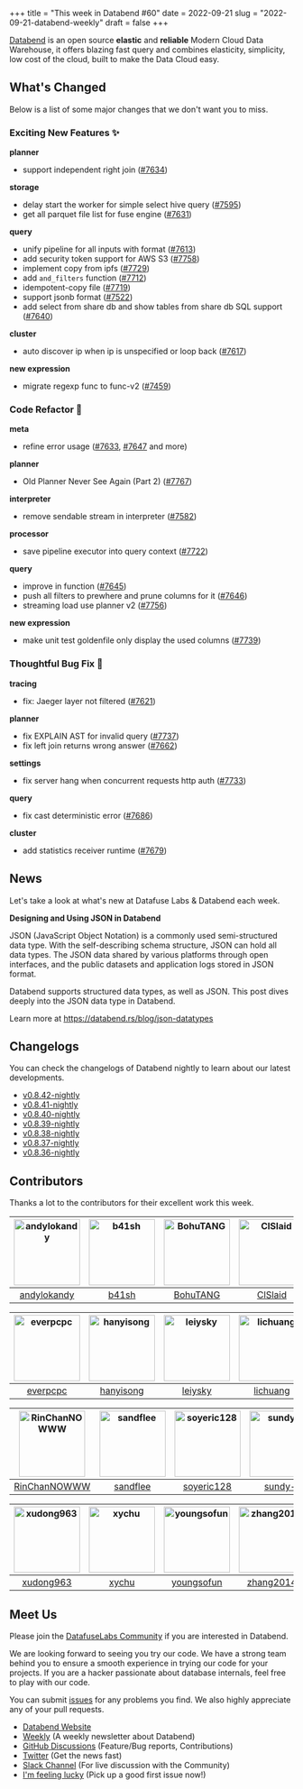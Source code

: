 +++
title = "This week in Databend #60"
date = 2022-09-21
slug = "2022-09-21-databend-weekly"
draft = false
+++

[Databend](https://github.com/datafuselabs/databend) is an open source **elastic** and **reliable** Modern Cloud Data Warehouse, it offers blazing fast query and combines elasticity, simplicity, low cost of the cloud, built to make the Data Cloud easy.

## What's Changed

Below is a list of some major changes that we don't want you to miss.

### Exciting New Features :sparkles:

**planner**

- support independent right join ([#7634](https://github.com/datafuselabs/databend/pull/7634))

**storage**

- delay start the worker for simple select hive query ([#7595](https://github.com/datafuselabs/databend/pull/7595))
- get all parquet file list for fuse engine ([#7631](https://github.com/datafuselabs/databend/pull/7631))

**query**

- unify pipeline for all inputs with format ([#7613](https://github.com/datafuselabs/databend/pull/7613))
- add security token support for AWS S3 ([#7758](https://github.com/datafuselabs/databend/pull/7758))
- implement copy from ipfs ([#7729](https://github.com/datafuselabs/databend/pull/7729))
- add `and_filters` function ([#7712](https://github.com/datafuselabs/databend/pull/7712))
- idempotent-copy file ([#7719](https://github.com/datafuselabs/databend/pull/7719))
- support jsonb format ([#7522](https://github.com/datafuselabs/databend/pull/7522))
- add select from share db and show tables from share db SQL support ([#7640](https://github.com/datafuselabs/databend/pull/7640))

**cluster**

- auto discover ip when ip is unspecified or loop back ([#7617](https://github.com/datafuselabs/databend/pull/7617))

**new expression**

- migrate regexp func to func-v2 ([#7459](https://github.com/datafuselabs/databend/pull/7459))

### Code Refactor :tada:

**meta**

- refine error usage ([#7633](https://github.com/datafuselabs/databend/pull/7633), [#7647](https://github.com/datafuselabs/databend/pull/7647) and more)

**planner**

- Old Planner Never See Again (Part 2) ([#7767](https://github.com/datafuselabs/databend/pull/7767))

**interpreter**

- remove sendable stream in interpreter ([#7582](https://github.com/datafuselabs/databend/pull/7582))

**processor**

- save pipeline executor into query context ([#7722](https://github.com/datafuselabs/databend/pull/7722))

**query**

- improve in function ([#7645](https://github.com/datafuselabs/databend/pull/7645))
- push all filters to prewhere and prune columns for it ([#7646](https://github.com/datafuselabs/databend/pull/7646))
- streaming load use planner v2 ([#7756](https://github.com/datafuselabs/databend/pull/7756))

**new expression**

- make unit test goldenfile only display the used columns ([#7739](https://github.com/datafuselabs/databend/pull/7739))

### Thoughtful Bug Fix :wrench:

**tracing**

- fix: Jaeger layer not filtered ([#7621](https://github.com/datafuselabs/databend/pull/7621))

**planner**

- fix EXPLAIN AST for invalid query ([#7737](https://github.com/datafuselabs/databend/pull/7737))
- fix left join returns wrong answer ([#7662](https://github.com/datafuselabs/databend/pull/7662))

**settings**

- fix server hang when concurrent requests http auth ([#7733](https://github.com/datafuselabs/databend/pull/7733))

**query**

- fix cast deterministic error ([#7686](https://github.com/datafuselabs/databend/pull/7686))

**cluster**

- add statistics receiver runtime ([#7679](https://github.com/datafuselabs/databend/pull/7679))

## News

Let's take a look at what's new at Datafuse Labs & Databend each week.

**Designing and Using JSON in Databend**

JSON (JavaScript Object Notation) is a commonly used semi-structured data type. With the self-describing schema structure, JSON can hold all data types. The JSON data shared by various platforms through open interfaces, and the public datasets and application logs stored in JSON format. 

Databend supports structured data types, as well as JSON. This post dives deeply into the JSON data type in Databend.

Learn more at <https://databend.rs/blog/json-datatypes>

## Changelogs

You can check the changelogs of Databend nightly to learn about our latest developments.

- [v0.8.42-nightly](https://github.com/datafuselabs/databend/releases/tag/v0.8.42-nightly)
- [v0.8.41-nightly](https://github.com/datafuselabs/databend/releases/tag/v0.8.41-nightly)
- [v0.8.40-nightly](https://github.com/datafuselabs/databend/releases/tag/v0.8.40-nightly)
- [v0.8.39-nightly](https://github.com/datafuselabs/databend/releases/tag/v0.8.39-nightly)
- [v0.8.38-nightly](https://github.com/datafuselabs/databend/releases/tag/v0.8.38-nightly)
- [v0.8.37-nightly](https://github.com/datafuselabs/databend/releases/tag/v0.8.37-nightly)
- [v0.8.36-nightly](https://github.com/datafuselabs/databend/releases/tag/v0.8.36-nightly)

## Contributors

Thanks a lot to the contributors for their excellent work this week.

[<img alt="andylokandy" src="https://avatars.githubusercontent.com/u/9637710?v=4&s=117" width="117">](https://github.com/andylokandy) |[<img alt="b41sh" src="https://avatars.githubusercontent.com/u/1070352?v=4&s=117" width="117">](https://github.com/b41sh) |[<img alt="BohuTANG" src="https://avatars.githubusercontent.com/u/172204?v=4&s=117" width="117">](https://github.com/BohuTANG) |[<img alt="ClSlaid" src="https://avatars.githubusercontent.com/u/44747719?v=4&s=117" width="117">](https://github.com/ClSlaid) |[<img alt="dantengsky" src="https://avatars.githubusercontent.com/u/22081156?v=4&s=117" width="117">](https://github.com/dantengsky) |[<img alt="drmingdrmer" src="https://avatars.githubusercontent.com/u/44069?v=4&s=117" width="117">](https://github.com/drmingdrmer) |
:---: |:---: |:---: |:---: |:---: |:---: |
[andylokandy](https://github.com/andylokandy) |[b41sh](https://github.com/b41sh) |[BohuTANG](https://github.com/BohuTANG) |[ClSlaid](https://github.com/ClSlaid) |[dantengsky](https://github.com/dantengsky) |[drmingdrmer](https://github.com/drmingdrmer) |

[<img alt="everpcpc" src="https://avatars.githubusercontent.com/u/1808802?v=4&s=117" width="117">](https://github.com/everpcpc) |[<img alt="hanyisong" src="https://avatars.githubusercontent.com/u/71937758?v=4&s=117" width="117">](https://github.com/hanyisong) |[<img alt="leiysky" src="https://avatars.githubusercontent.com/u/22445410?v=4&s=117" width="117">](https://github.com/leiysky) |[<img alt="lichuang" src="https://avatars.githubusercontent.com/u/1998569?v=4&s=117" width="117">](https://github.com/lichuang) |[<img alt="mergify[bot]" src="https://avatars.githubusercontent.com/in/10562?v=4&s=117" width="117">](https://github.com/apps/mergify) |[<img alt="PsiACE" src="https://avatars.githubusercontent.com/u/36896360?v=4&s=117" width="117">](https://github.com/PsiACE) |
:---: |:---: |:---: |:---: |:---: |:---: |
[everpcpc](https://github.com/everpcpc) |[hanyisong](https://github.com/hanyisong) |[leiysky](https://github.com/leiysky) |[lichuang](https://github.com/lichuang) |[mergify[bot]](https://github.com/apps/mergify) |[PsiACE](https://github.com/PsiACE) |

[<img alt="RinChanNOWWW" src="https://avatars.githubusercontent.com/u/33975039?v=4&s=117" width="117">](https://github.com/RinChanNOWWW) |[<img alt="sandflee" src="https://avatars.githubusercontent.com/u/5102100?v=4&s=117" width="117">](https://github.com/sandflee) |[<img alt="soyeric128" src="https://avatars.githubusercontent.com/u/106025534?v=4&s=117" width="117">](https://github.com/soyeric128) |[<img alt="sundy-li" src="https://avatars.githubusercontent.com/u/3325189?v=4&s=117" width="117">](https://github.com/sundy-li) |[<img alt="TCeason" src="https://avatars.githubusercontent.com/u/33082201?v=4&s=117" width="117">](https://github.com/TCeason) |[<img alt="Xuanwo" src="https://avatars.githubusercontent.com/u/5351546?v=4&s=117" width="117">](https://github.com/Xuanwo) |
:---: |:---: |:---: |:---: |:---: |:---: |
[RinChanNOWWW](https://github.com/RinChanNOWWW) |[sandflee](https://github.com/sandflee) |[soyeric128](https://github.com/soyeric128) |[sundy-li](https://github.com/sundy-li) |[TCeason](https://github.com/TCeason) |[Xuanwo](https://github.com/Xuanwo) |

[<img alt="xudong963" src="https://avatars.githubusercontent.com/u/41979257?v=4&s=117" width="117">](https://github.com/xudong963) |[<img alt="xychu" src="https://avatars.githubusercontent.com/u/936394?v=4&s=117" width="117">](https://github.com/xychu) |[<img alt="youngsofun" src="https://avatars.githubusercontent.com/u/5782159?v=4&s=117" width="117">](https://github.com/youngsofun) |[<img alt="zhang2014" src="https://avatars.githubusercontent.com/u/8087042?v=4&s=117" width="117">](https://github.com/zhang2014) |[<img alt="zhyass" src="https://avatars.githubusercontent.com/u/34016424?v=4&s=117" width="117">](https://github.com/zhyass) | |
:---: |:---: |:---: |:---: |:---: |:---: |
[xudong963](https://github.com/xudong963) |[xychu](https://github.com/xychu) |[youngsofun](https://github.com/youngsofun) |[zhang2014](https://github.com/zhang2014) |[zhyass](https://github.com/zhyass) | |

## Meet Us

Please join the [DatafuseLabs Community](https://github.com/datafuselabs/) if you are interested in Databend.

We are looking forward to seeing you try our code. We have a strong team behind you to ensure a smooth experience in trying our code for your projects.
If you are a hacker passionate about database internals, feel free to play with our code.

You can submit [issues](https://github.com/datafuselabs/databend/issues) for any problems you find. We also highly appreciate any of your pull requests.

- [Databend Website](https://databend.rs)
- [Weekly](https://weekly.databend.rs/) (A weekly newsletter about Databend)
- [GitHub Discussions](https://github.com/datafuselabs/databend/discussions) (Feature/Bug reports, Contributions)
- [Twitter](https://twitter.com/Datafuse_Labs) (Get the news fast)
- [Slack Channel](https://link.databend.rs/join-slack) (For live discussion with the Community)
- [I'm feeling lucky](https://link.databend.rs/i-m-feeling-lucky) (Pick up a good first issue now!)
